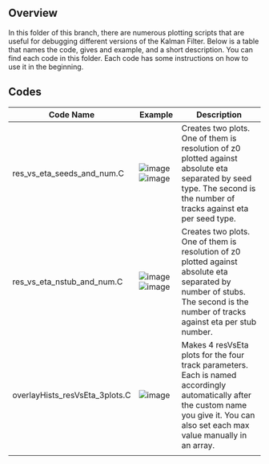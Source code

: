 ## Overview

In this folder of this branch, there are numerous plotting scripts that are useful for debugging different versions of the Kalman Filter. Below is a table that names the code, gives and example, and a short description. You can find each code in this folder. Each code has some instructions on how to use it in the beginning.

## Codes

| Code Name | Example | Description |
| ----------| ------- | ----------- |
| res_vs_eta_seeds_and_num.C |  ![image](https://github.com/cms-L1TK/cmssw/assets/71595540/95d764fd-d921-48aa-aeb5-23589bfe8e7a) ![image](https://github.com/cms-L1TK/cmssw/assets/71595540/b7045922-0152-4ce8-b356-a7d4d6e15314) | Creates two plots. One of them is resolution of z0 plotted against absolute eta separated by seed type. The second is the number of tracks against eta per seed type. |
| res_vs_eta_nstub_and_num.C | ![image](https://github.com/cms-L1TK/cmssw/assets/71595540/20e0927b-4db8-4080-ad0a-85fd03634c9c) ![image](https://github.com/cms-L1TK/cmssw/assets/71595540/4a0aaffb-17d0-4b82-a078-d5921f782efe) | Creates two plots. One of them is resolution of z0 plotted against absolute eta separated by number of stubs. The second is the number of tracks against eta per stub number. |
| overlayHists_resVsEta_3plots.C | ![image](https://github.com/cms-L1TK/cmssw/assets/71595540/373871b7-3352-406e-9e33-afae8a6c2d1a) | Makes 4 resVsEta plots for the four track parameters. Each is named accordingly automatically after the custom name you give it. You can also set each max value manually in an array.
| | | |
